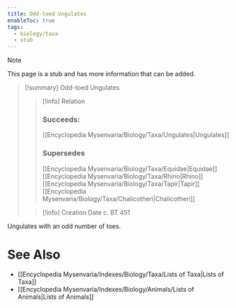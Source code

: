 ```yaml
---
title: Odd-toed Ungulates
enableToc: true
tags:
  - biology/taxa
  - stub
---
```


> [!note]
> This page is a stub and has more information that can be added.

> [!summary] Odd-toed Ungulates
> > [!info] Relation
> > ### Succeeds:
> > [[Encyclopedia Mysenvaria/Biology/Taxa/Ungulates|Ungulates]]
> > ### Supersedes 
> > [[Encyclopedia Mysenvaria/Biology/Taxa/Equidae|Equidae]]
> > [[Encyclopedia Mysenvaria/Biology/Taxa/Rhino|Rhino]]
> > [[Encyclopedia Mysenvaria/Biology/Taxa/Tapir|Tapir]]
> > [[Encyclopedia Mysenvaria/Biology/Taxa/Chalicotheri|Chalicotheri]]
>
> > [!info] Creation Date
> > c. BT 451

Ungulates with an odd number of toes.

# See Also
- [[Encyclopedia Mysenvaria/Indexes/Biology/Taxa/Lists of Taxa|Lists of Taxa]]
- [[Encyclopedia Mysenvaria/Indexes/Biology/Animals/Lists of Animals|Lists of Animals]]

